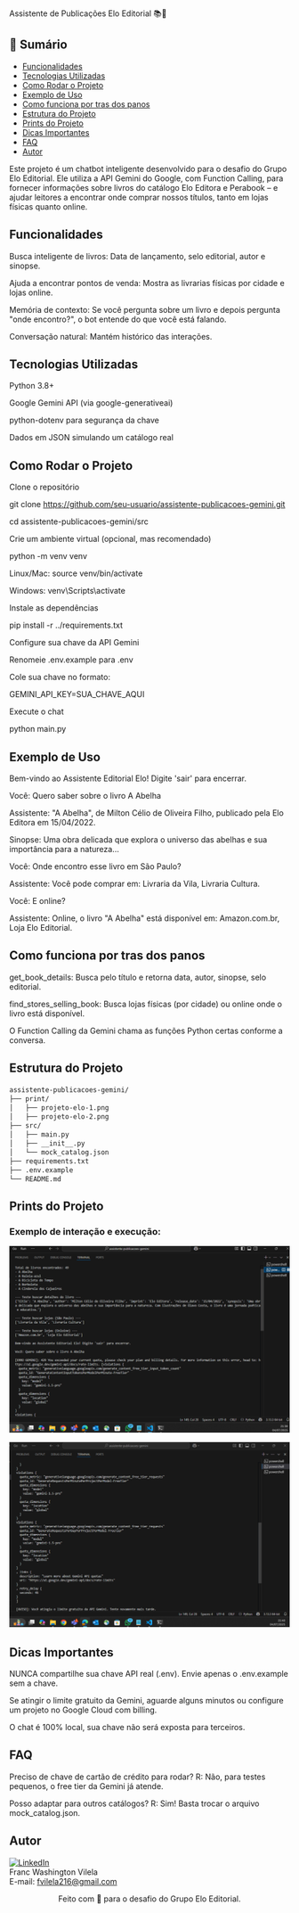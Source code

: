 Assistente de Publicações Elo Editorial 📚🤖

## 📑 Sumário

- [Funcionalidades](#funcionalidades)
- [Tecnologias Utilizadas](#tecnologias-utilizadas)
- [Como Rodar o Projeto](#como-rodar-o-projeto)
- [Exemplo de Uso](#exemplo-de-uso)
- [Como funciona por tras dos panos](#como-funciona-por-tras-dos-panos)
- [Estrutura do Projeto](#estrutura-do-projeto)
- [Prints do Projeto](#prints-do-projeto)
- [Dicas Importantes](#dicas-importantes)
- [FAQ](#faq)
- [Autor](#autor)


Este projeto é um chatbot inteligente desenvolvido para o desafio do Grupo Elo Editorial. Ele utiliza a API Gemini do Google, com Function Calling, para fornecer informações sobre livros do catálogo Elo Editora e Perabook – e ajudar leitores a encontrar onde comprar nossos títulos, tanto em lojas físicas quanto online.


## Funcionalidades

Busca inteligente de livros: Data de lançamento, selo editorial, autor e sinopse.

Ajuda a encontrar pontos de venda: Mostra as livrarias físicas por cidade e lojas online.

Memória de contexto: Se você pergunta sobre um livro e depois pergunta "onde encontro?", o bot entende do que você está falando.

Conversação natural: Mantém histórico das interações.


## Tecnologias Utilizadas

Python 3.8+

Google Gemini API (via google-generativeai)

python-dotenv para segurança da chave

Dados em JSON simulando um catálogo real


## Como Rodar o Projeto

Clone o repositório

git clone https://github.com/seu-usuario/assistente-publicacoes-gemini.git

cd assistente-publicacoes-gemini/src

Crie um ambiente virtual (opcional, mas recomendado)

python -m venv venv

Linux/Mac: source venv/bin/activate

Windows: venv\Scripts\activate

Instale as dependências

pip install -r ../requirements.txt

Configure sua chave da API Gemini

Renomeie .env.example para .env

Cole sua chave no formato:

GEMINI_API_KEY=SUA_CHAVE_AQUI

Execute o chat

python main.py


## Exemplo de Uso

Bem-vindo ao Assistente Editorial Elo! Digite 'sair' para encerrar.

Você: Quero saber sobre o livro A Abelha

Assistente: "A Abelha", de Milton Célio de Oliveira Filho, publicado pela Elo Editora em 15/04/2022.

Sinopse: Uma obra delicada que explora o universo das abelhas e sua importância para a natureza...

Você: Onde encontro esse livro em São Paulo?

Assistente: Você pode comprar em: Livraria da Vila, Livraria Cultura.

Você: E online?

Assistente: Online, o livro "A Abelha" está disponível em: Amazon.com.br, Loja Elo Editorial.


## Como funciona por tras dos panos

get_book_details: Busca pelo título e retorna data, autor, sinopse, selo editorial.

find_stores_selling_book: Busca lojas físicas (por cidade) ou online onde o livro está disponível.

O Function Calling da Gemini chama as funções Python certas conforme a conversa.


## Estrutura do Projeto

```text
assistente-publicacoes-gemini/
├── print/
│   ├── projeto-elo-1.png
│   ├── projeto-elo-2.png
├── src/
│   ├── main.py
│   ├── __init__.py
│   └── mock_catalog.json
├── requirements.txt
├── .env.example
└── README.md
```


## Prints do Projeto

### Exemplo de interação e execução:

![Execução do script e interação](print/projeto-elo-1.png)

![Erro de quota da Gemini API](print/projeto-elo-2.png)




## Dicas Importantes

NUNCA compartilhe sua chave API real (.env). Envie apenas o .env.example sem a chave.

Se atingir o limite gratuito da Gemini, aguarde alguns minutos ou configure um projeto no Google Cloud com billing.

O chat é 100% local, sua chave não será exposta para terceiros.



## FAQ

Preciso de chave de cartão de crédito para rodar?
R: Não, para testes pequenos, o free tier da Gemini já atende.

Posso adaptar para outros catálogos?
R: Sim! Basta trocar o arquivo mock_catalog.json.



## Autor


[![LinkedIn](https://img.shields.io/badge/LinkedIn-Profile-blue)](https://www.linkedin.com/in/franc-washington-vilela-12446016a/)  
Franc Washington Vilela  
E-mail: fvilela216@gmail.com


<div align="center"> Feito com 💙 para o desafio do Grupo Elo Editorial. </div>